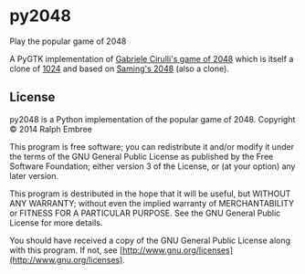 py2048
======

Play the popular game of 2048

A PyGTK implementation of [Gabriele Cirulli's game of 2048](https://github.com/gabrielecirulli/2048) which is itself a clone of [1024](https://play.google.com/store/apps/details?id=com.veewo.a1024) and based on [Saming's 2048](http://saming.fr/p/2048/) (also a clone).

## License
py2048 is a Python implementation of the popular game of 2048.
Copyright © 2014 Ralph Embree

This program is free software; you can redistribute it and/or modify
it under the terms of the GNU General Public License as published by
the Free Software Foundation; either version 3 of the License, or
(at your option) any later version.

This program is destributed in the hope that it will be useful,
but WITHOUT ANY WARRANTY; without even the implied warranty of
MERCHANTABILITY or FITNESS FOR A PARTICULAR PURPOSE.  See the
GNU General Public License for more details.

You should have received a copy of the GNU General Public License along
with this program.  If not, see [http://www.gnu.org/licenses](http://www.gnu.org/licenses).


